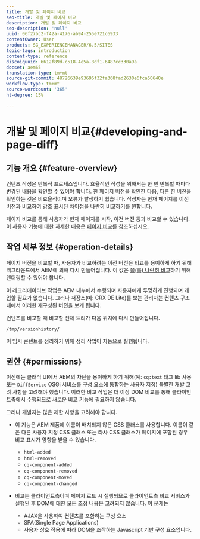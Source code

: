 ```yaml
---
title: 개발 및 페이지 비교
seo-title: 개발 및 페이지 비교
description: 개발 및 페이지 비교
seo-description: 'null'
uuid: 06f27bc2-f42a-4176-ab94-255e721c6933
contentOwner: User
products: SG_EXPERIENCEMANAGER/6.5/SITES
topic-tags: introduction
content-type: reference
discoiquuid: 6612f89d-c518-4e5a-8df1-6487cc330a9a
docset: aem65
translation-type: tm+mt
source-git-commit: 48726639e93696f32fa368fad2630e6fca50640e
workflow-type: tm+mt
source-wordcount: '365'
ht-degree: 15%

---
```



# 개발 및 페이지 비교{#developing-and-page-diff}

## 기능 개요 {#feature-overview}

컨텐츠 작성은 반복적 프로세스입니다. 효율적인 작성을 위해서는 한 번 반복할 때마다 변경된 내용을 확인할 수 있어야 합니다. 한 페이지 버전을 확인한 다음, 다른 한 버전을 확인하는 것은 비효율적이며 오류가 발생하기 쉽습니다. 작성자는 현재 페이지를 이전 버전과 비교하여 강조 표시된 차이점을 나란히 비교하기를 원합니다.

페이지 비교를 통해 사용자가 현재 페이지를 시작, 이전 버전 등과 비교할 수 있습니다. 이 사용자 기능에 대한 자세한 내용은 [페이지 비교](/help/sites-authoring/page-diff.md)를 참조하십시오.

## 작업 세부 정보 {#operation-details}

페이지 버전을 비교할 때, 사용자가 비교하려는 이전 버전은 비교를 용이하게 하기 위해 백그라운드에서 AEM에 의해 다시 만들어집니다. 이 값은 [을(를) 나란히 비교](/help/sites-developing/pagediff.md#operation-details)하기 위해 렌더링할 수 있어야 합니다.

이 레크리에이티브 작업은 AEM 내부에서 수행되며 사용자에게 투명하게 진행되며 개입할 필요가 없습니다. 그러나 저장소(예: CRX DE Lite)를 보는 관리자는 컨텐츠 구조 내에서 이러한 재구성된 버전을 보게 됩니다.

컨텐츠를 비교할 때 비교할 전체 트리가 다음 위치에 다시 만들어집니다.

`/tmp/versionhistory/`

이 임시 콘텐트를 정리하기 위해 정리 작업이 자동으로 실행됩니다.

## 권한 {#permissions}

이전에는 클래식 UI에서 AEM의 차단을 용이하게 하기 위해(예: `cq:text` 태그 lib 사용 또는 `DiffService` OSGi 서비스를 구성 요소에 통합하는 사용자 지정) 특별한 개발 고려 사항을 고려해야 했습니다. 이러한 비교 작업은 더 이상 DOM 비교를 통해 클라이언트측에서 수행되므로 새로운 비교 기능에 필요하지 않습니다.

그러나 개발자는 많은 제한 사항을 고려해야 합니다.

* 이 기능은 AEM 제품에 이름이 배치되지 않은 CSS 클래스를 사용합니다. 이름이 같은 다른 사용자 지정 CSS 클래스 또는 타사 CSS 클래스가 페이지에 포함된 경우 비교 표시가 영향을 받을 수 있습니다.

   * `html-added`
   * `html-removed`
   * `cq-component-added`
   * `cq-component-removed`
   * `cq-component-moved`
   * `cq-component-changed`

* 비교는 클라이언트측이며 페이지 로드 시 실행되므로 클라이언트측 비교 서비스가 실행된 후 DOM에 대한 모든 조정 내용은 고려되지 않습니다. 이 문제는

   * AJAX을 사용하여 컨텐츠를 포함하는 구성 요소
   * SPA(Single Page Applications)
   * 사용자 상호 작용에 따라 DOM을 조작하는 Javascript 기반 구성 요소입니다.
